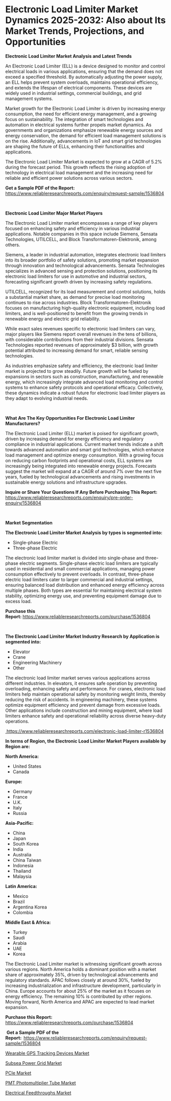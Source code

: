 <p><h1>Electronic Load Limiter Market Dynamics 2025-2032: Also about Its Market Trends, Projections, and Opportunities</h1></p><p><strong>Electronic Load Limiter Market Analysis and Latest Trends</strong></p>
<p><p>An Electronic Load Limiter (ELL) is a device designed to monitor and control electrical loads in various applications, ensuring that the demand does not exceed a specified threshold. By automatically adjusting the power supply, an ELL helps prevent system overloads, maintains operational efficiency, and extends the lifespan of electrical components. These devices are widely used in industrial settings, commercial buildings, and grid management systems.</p><p>Market growth for the Electronic Load Limiter is driven by increasing energy consumption, the need for efficient energy management, and a growing focus on sustainability. The integration of smart technologies and automation in electrical systems further propels market dynamics. As governments and organizations emphasize renewable energy sources and energy conservation, the demand for efficient load management solutions is on the rise. Additionally, advancements in IoT and smart grid technologies are shaping the future of ELLs, enhancing their functionalities and applications.</p><p>The Electronic Load Limiter Market is expected to grow at a CAGR of 5.2% during the forecast period. This growth reflects the rising adoption of technology in electrical load management and the increasing need for reliable and efficient power solutions across various sectors.</p></p>
<p><strong>Get a Sample PDF of the Report:&nbsp;</strong> <a href="https://www.reliableresearchreports.com/enquiry/request-sample/1536804?utm_campaign=34&utm_medium=2&utm_source=Github&utm_content=ia&utm_term=11022025&utm_id=electronic-load-limiter">https://www.reliableresearchreports.com/enquiry/request-sample/1536804</a></p>
<p>&nbsp;</p>
<p><strong>Electronic Load Limiter Major Market Players</strong></p>
<p><p>The Electronic Load Limiter market encompasses a range of key players focused on enhancing safety and efficiency in various industrial applications. Notable companies in this space include Siemens, Sensata Technologies, UTILCELL, and Block Transformatoren-Elektronik, among others. </p><p>Siemens, a leader in industrial automation, integrates electronic load limiters into its broader portfolio of safety solutions, promoting market expansion through innovation and technological advancements. Sensata Technologies specializes in advanced sensing and protection solutions, positioning its electronic load limiters for use in automotive and industrial sectors, forecasting significant growth driven by increasing safety regulations.</p><p>UTILCELL, recognized for its load measurement and control solutions, holds a substantial market share, as demand for precise load monitoring continues to rise across industries. Block Transformatoren-Elektronik focuses on manufacturing high-quality electronic equipment, including load limiters, and is well-positioned to benefit from the growing trends in renewable energy and electric grid reliability.</p><p>While exact sales revenues specific to electronic load limiters can vary, major players like Siemens report overall revenues in the tens of billions, with considerable contributions from their industrial divisions. Sensata Technologies reported revenues of approximately $3 billion, with growth potential attributed to increasing demand for smart, reliable sensing technologies.</p><p>As industries emphasize safety and efficiency, the electronic load limiter market is projected to grow steadily. Future growth will be fueled by expansions in sectors such as construction, manufacturing, and renewable energy, which increasingly integrate advanced load monitoring and control systems to enhance safety protocols and operational efficacy. Collectively, these dynamics indicate a robust future for electronic load limiter players as they adapt to evolving industrial needs.</p></p>
<p>&nbsp;</p>
<p><strong>What Are The Key Opportunities For Electronic Load Limiter Manufacturers?</strong></p>
<p><p>The Electronic Load Limiter (ELL) market is poised for significant growth, driven by increasing demand for energy efficiency and regulatory compliance in industrial applications. Current market trends indicate a shift towards advanced automation and smart grid technologies, which enhance load management and optimize energy consumption. With a growing focus on reducing carbon footprints and operational costs, ELL systems are increasingly being integrated into renewable energy projects. Forecasts suggest the market will expand at a CAGR of around 7% over the next five years, fueled by technological advancements and rising investments in sustainable energy solutions and infrastructure upgrades.</p></p>
<p><strong>Inquire or Share Your Questions If Any Before Purchasing This Report:</strong> <a href="https://www.reliableresearchreports.com/enquiry/pre-order-enquiry/1536804?utm_campaign=34&utm_medium=2&utm_source=Github&utm_content=ia&utm_term=11022025&utm_id=electronic-load-limiter">https://www.reliableresearchreports.com/enquiry/pre-order-enquiry/1536804</a></p>
<p>&nbsp;</p>
<p><strong>Market Segmentation</strong></p>
<p><strong>The Electronic Load Limiter Market Analysis by types is segmented into:</strong></p>
<p><ul><li>Single-phase Electric</li><li>Three-phase Electric</li></ul></p>
<p><p>The electronic load limiter market is divided into single-phase and three-phase electric segments. Single-phase electric load limiters are typically used in residential and small commercial applications, managing power consumption effectively to prevent overloads. In contrast, three-phase electric load limiters cater to larger commercial and industrial settings, ensuring balanced load distribution and enhanced energy efficiency across multiple phases. Both types are essential for maintaining electrical system stability, optimizing energy use, and preventing equipment damage due to excess load.</p></p>
<p><strong>Purchase this Report:&nbsp;</strong><a href="https://www.reliableresearchreports.com/purchase/1536804?utm_campaign=34&utm_medium=2&utm_source=Github&utm_content=ia&utm_term=11022025&utm_id=electronic-load-limiter">https://www.reliableresearchreports.com/purchase/1536804</a></p>
<p>&nbsp;</p>
<p><strong>The Electronic Load Limiter Market Industry Research by Application is segmented into:</strong></p>
<p><ul><li>Elevator</li><li>Crane</li><li>Engineering Machinery</li><li>Other</li></ul></p>
<p><p>The electronic load limiter market serves various applications across different industries. In elevators, it ensures safe operation by preventing overloading, enhancing safety and performance. For cranes, electronic load limiters help maintain operational safety by monitoring weight limits, thereby reducing the risk of accidents. In engineering machinery, these systems optimize equipment efficiency and prevent damage from excessive loads. Other applications include construction and mining equipment, where load limiters enhance safety and operational reliability across diverse heavy-duty operations.</p></p>
<p><a href="https://www.reliableresearchreports.com/electronic-load-limiter-r1536804?utm_campaign=34&utm_medium=2&utm_source=Github&utm_content=ia&utm_term=11022025&utm_id=electronic-load-limiter">&nbsp;https://www.reliableresearchreports.com/electronic-load-limiter-r1536804</a></p>
<p><strong>In terms of Region, the Electronic Load Limiter Market Players available by Region are:</strong></p>
<p>
    <p> <strong> North America: </strong>
        <ul>
            <li>United States</li>
            <li>Canada</li>
        </ul>
        </p> 
    <p> <strong> Europe: </strong>
        <ul>
            <li>Germany</li>
            <li>France</li>
            <li>U.K.</li>
            <li>Italy</li>
            <li>Russia</li>
        </ul>
        </p> 
    <p> <strong> Asia-Pacific: </strong>
        <ul>
            <li>China</li>
            <li>Japan</li>
            <li>South Korea</li>
            <li>India</li>
            <li>Australia</li>
            <li>China Taiwan</li>
            <li>Indonesia</li>
            <li>Thailand</li>
            <li>Malaysia</li>
        </ul>
        </p> 
    <p> <strong> Latin America: </strong>
        <ul>
            <li>Mexico</li>
            <li>Brazil</li>
            <li>Argentina Korea</li>
            <li>Colombia</li>
        </ul>
        </p> 
    <p> <strong> Middle East & Africa: </strong>
        <ul>
            <li>Turkey</li>
            <li>Saudi</li>
            <li>Arabia</li>
            <li>UAE</li>
            <li>Korea</li>
        </ul>
    </p>
    </p>
<p><p>The Electronic Load Limiter market is witnessing significant growth across various regions. North America holds a dominant position with a market share of approximately 35%, driven by technological advancements and regulatory standards. APAC follows closely at around 30%, fueled by increasing industrialization and infrastructure development, particularly in China. Europe accounts for about 25% of the market as it focuses on energy efficiency. The remaining 10% is contributed by other regions. Moving forward, North America and APAC are expected to lead market expansion.</p></p>
<p><strong>Purchase this Report: </strong><a href="https://www.reliableresearchreports.com/purchase/1536804?utm_campaign=34&utm_medium=2&utm_source=Github&utm_content=ia&utm_term=11022025&utm_id=electronic-load-limiter">https://www.reliableresearchreports.com/purchase/1536804</a></p>
<p>&nbsp;<strong>Get a Sample PDF of the Report:&nbsp;&nbsp;</strong><a href="https://www.reliableresearchreports.com/enquiry/request-sample/1536804?utm_campaign=34&utm_medium=2&utm_source=Github&utm_content=ia&utm_term=11022025&utm_id=electronic-load-limiter">https://www.reliableresearchreports.com/enquiry/request-sample/1536804</a></p>
<p><strong></strong></p>
<p><p><a href="https://github.com/aarajlyre/Market-Research-Report-List-1/blob/main/wearable-gps-tracking-devices-market.md?utm_campaign=34&utm_medium=2&utm_source=Github&utm_content=ia&utm_term=11022025&utm_id=electronic-load-limiter">Wearable GPS Tracking Devices Market</a></p><p><a href="https://github.com/ritooesiaba/Market-Research-Report-List-1/blob/main/subsea-power-grid-market.md?utm_campaign=34&utm_medium=2&utm_source=Github&utm_content=ia&utm_term=11022025&utm_id=electronic-load-limiter">Subsea Power Grid Market</a></p><p><a href="https://github.com/sawrovpipolo/Market-Research-Report-List-1/blob/main/pcie-market.md?utm_campaign=34&utm_medium=2&utm_source=Github&utm_content=ia&utm_term=11022025&utm_id=electronic-load-limiter">PCIe Market</a></p><p><a href="https://github.com/sponsumelo/Market-Research-Report-List-1/blob/main/pmt-photomultiplier-tube-market.md?utm_campaign=34&utm_medium=2&utm_source=Github&utm_content=ia&utm_term=11022025&utm_id=electronic-load-limiter">PMT Photomultiplier Tube Market</a></p><p><a href="https://github.com/raaschadonle/Market-Research-Report-List-1/blob/main/electrical-feedthroughs-market.md?utm_campaign=34&utm_medium=2&utm_source=Github&utm_content=ia&utm_term=11022025&utm_id=electronic-load-limiter">Electrical Feedthroughs Market</a></p></p>